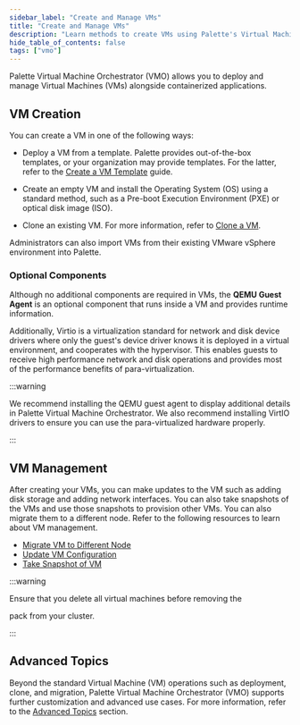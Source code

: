 ```yaml
---
sidebar_label: "Create and Manage VMs"
title: "Create and Manage VMs"
description: "Learn methods to create VMs using Palette's Virtual Machine Orchestrator.."
hide_table_of_contents: false
tags: ["vmo"]
---
```


Palette Virtual Machine Orchestrator (VMO) allows you to deploy and manage Virtual Machines (VMs) alongside
containerized applications.

## VM Creation

You can create a VM in one of the following ways:

- Deploy a VM from a template. Palette provides out-of-the-box templates, or your organization may provide templates.
  For the latter, refer to the [Create a VM Template](./advanced-topics/create-vm-template.md) guide.

- Create an empty VM and install the Operating System (OS) using a standard method, such as a Pre-boot Execution
  Environment (PXE) or optical disk image (ISO).

- Clone an existing VM. For more information, refer to [Clone a VM](./clone-vm.md).

Administrators can also import VMs from their existing VMware vSphere environment into Palette.

### Optional Components

Although no additional components are required in VMs, the **QEMU Guest Agent** is an optional component that runs
inside a VM and provides runtime information.

Additionally, Virtio is a virtualization standard for network and disk device drivers where only the guest's device
driver knows it is deployed in a virtual environment, and cooperates with the hypervisor. This enables guests to receive
high performance network and disk operations and provides most of the performance benefits of para-virtualization.

:::warning

We recommend installing the QEMU guest agent to display additional details in Palette Virtual Machine Orchestrator. We
also recommend installing VirtIO drivers to ensure you can use the para-virtualized hardware properly.

:::

## VM Management

After creating your VMs, you can make updates to the VM such as adding disk storage and adding network interfaces. You
can also take snapshots of the VMs and use those snapshots to provision other VMs. You can also migrate them to a
different node. Refer to the following resources to learn about VM management.

- [Migrate VM to Different Node](./migrate-vm-to-different-node.md)
- [Update VM Configuration](./update-vm-configuration.md)
- [Take Snapshot of VM](./take-snapshot-of-vm.md)

:::warning

Ensure that you delete all virtual machines before removing the

<VersionedLink text="Virtual Machine Orchestrator" url="/integrations/packs/?pack=virtual-machine-orchestrator" /> pack
from your cluster.

:::

## Advanced Topics

Beyond the standard Virtual Machine (VM) operations such as deployment, clone, and migration, Palette Virtual Machine
Orchestrator (VMO) supports further customization and advanced use cases. For more information, refer to the
[Advanced Topics](./advanced-topics/advanced-topics.md) section.
